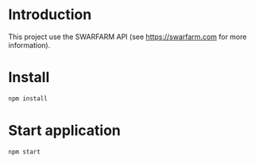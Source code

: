 # Introduction
This project use the SWARFARM API (see <https://swarfarm.com> for more information).

# Install

```bash
npm install
```

# Start application

```bash
npm start
```

